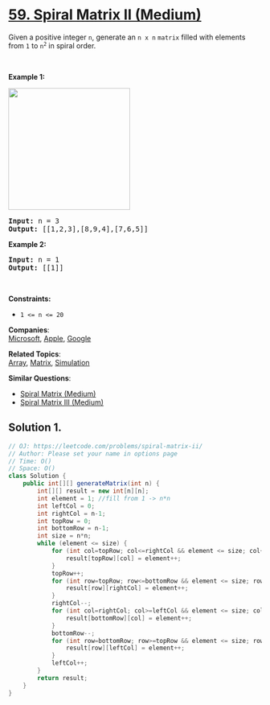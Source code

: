 # [59. Spiral Matrix II (Medium)](https://leetcode.com/problems/spiral-matrix-ii/)

<p>Given a positive integer <code>n</code>, generate an <code>n x n</code> <code>matrix</code> filled with elements from <code>1</code> to <code>n<sup>2</sup></code> in spiral order.</p>

<p>&nbsp;</p>
<p><strong>Example 1:</strong></p>
<img alt="" src="https://assets.leetcode.com/uploads/2020/11/13/spiraln.jpg" style="width: 242px; height: 242px;">
<pre><strong>Input:</strong> n = 3
<strong>Output:</strong> [[1,2,3],[8,9,4],[7,6,5]]
</pre>

<p><strong>Example 2:</strong></p>

<pre><strong>Input:</strong> n = 1
<strong>Output:</strong> [[1]]
</pre>

<p>&nbsp;</p>
<p><strong>Constraints:</strong></p>

<ul>
	<li><code>1 &lt;= n &lt;= 20</code></li>
</ul>

**Companies**:  
[Microsoft](https://leetcode.com/company/microsoft), [Apple](https://leetcode.com/company/apple), [Google](https://leetcode.com/company/google)

**Related Topics**:  
[Array](https://leetcode.com/tag/array/), [Matrix](https://leetcode.com/tag/matrix/), [Simulation](https://leetcode.com/tag/simulation/)

**Similar Questions**:

- [Spiral Matrix (Medium)](https://leetcode.com/problems/spiral-matrix/)
- [Spiral Matrix III (Medium)](https://leetcode.com/problems/spiral-matrix-iii/)

## Solution 1.

```Java
// OJ: https://leetcode.com/problems/spiral-matrix-ii/
// Author: Please set your name in options page
// Time: O()
// Space: O()
class Solution {
    public int[][] generateMatrix(int n) {
        int[][] result = new int[n][n];
        int element = 1; //fill from 1 -> n*n
        int leftCol = 0;
        int rightCol = n-1;
        int topRow = 0;
        int bottomRow = n-1;
        int size = n*n;
        while (element <= size) {
            for (int col=topRow; col<=rightCol && element <= size; col++) {
                result[topRow][col] = element++;
            }
            topRow++;
            for (int row=topRow; row<=bottomRow && element <= size; row++) {
                result[row][rightCol] = element++;
            }
            rightCol--;
            for (int col=rightCol; col>=leftCol && element <= size; col--) {
                result[bottomRow][col] = element++;
            }
            bottomRow--;
            for (int row=bottomRow; row>=topRow && element <= size; row--) {
                result[row][leftCol] = element++;
            }
            leftCol++;
        }
        return result;
    }
}

```
